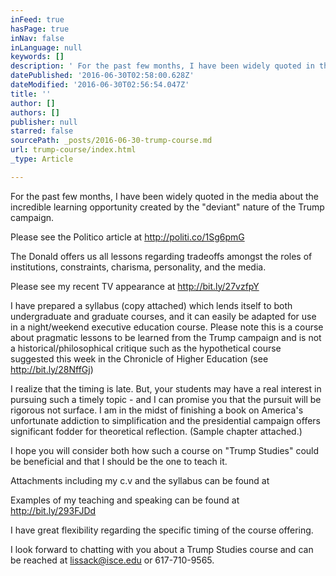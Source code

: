 ```yaml
---
inFeed: true
hasPage: true
inNav: false
inLanguage: null
keywords: []
description: ' For the past few months, I have been widely quoted in the media about the incredible learning opportunity created by the "deviant" nature of the Trump campaign. '
datePublished: '2016-06-30T02:58:00.628Z'
dateModified: '2016-06-30T02:56:54.047Z'
title: ''
author: []
authors: []
publisher: null
starred: false
sourcePath: _posts/2016-06-30-trump-course.md
url: trump-course/index.html
_type: Article

---
```

For the past few months, I have been widely quoted in the media about the incredible learning opportunity created by the "deviant" nature of the Trump campaign. 

Please see the Politico article at http://politi.co/1Sg6pmG 

The Donald offers us all lessons regarding tradeoffs amongst the roles of institutions, constraints, charisma, personality, and the media. 

Please see my recent TV appearance at http://bit.ly/27vzfpY 

I have prepared a syllabus (copy attached) which lends itself to both undergraduate and graduate courses, and it can easily be adapted for use in a night/weekend executive education course. Please note this is a course about pragmatic lessons to be learned from the Trump campaign and is not a historical/philosophical critique such as the hypothetical course suggested this week in the Chronicle of Higher Education (see http://bit.ly/28NffGj) 

I realize that the timing is late. But, your students may have a real interest in pursuing such a timely topic - and I can promise you that the pursuit will be rigorous not surface. I am in the midst of finishing a book on America's unfortunate addiction to simplification and the presidential campaign offers significant fodder for theoretical reflection. (Sample chapter attached.) 

I hope you will consider both how such a course on "Trump Studies" could be beneficial and that I should be the one to teach it. 

Attachments including my c.v and the syllabus can be found at 

Examples of my teaching and speaking can be found at http://bit.ly/293FJDd 

I have great flexibility regarding the specific timing of the course offering. 

I look forward to chatting with you about a Trump Studies course and can be reached at lissack@isce.edu or 617-710-9565\.